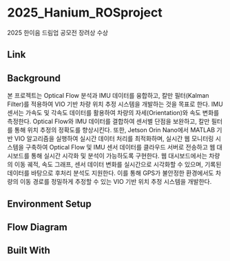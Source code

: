 # 2025_Hanium_ROSproject
2025 한이음 드림업 공모전 장려상 수상 

## Link

## Background
본 프로젝트는 Optical Flow 분석과 IMU 데이터를 융합하고, 칼만 필터(Kalman Filter)를
적용하여 VIO 기반 차량 위치 추정 시스템을 개발하는 것을 목표로 한다. IMU 센서는 가속도 및
각속도 데이터를 활용하여 차량의 자세(Orientation)와 속도 변화를 측정한다. Optical Flow와
IMU 데이터를 결합하여 센서별 단점을 보완하고, 칼만 필터를 통해 위치 추정의 정확도를
향상시킨다. 또한, Jetson Orin Nano에서 MATLAB 기반 VIO 알고리즘을 실행하여 실시간
데이터 처리를 최적화하며, 실시간 웹 모니터링 시스템을 구축하여 Optical Flow 및 IMU 센서
데이터를 클라우드 서버로 전송하고 웹 대시보드를 통해 실시간 시각화 및 분석이 가능하도록
구현한다. 웹 대시보드에서는 차량의 이동 궤적, 속도 그래프, 센서 데이터 변화를 실시간으로
시각화할 수 있으며, 기록된 데이터를 바탕으로 후처리 분석도 지원한다. 이를 통해 GPS가
불안정한 환경에서도 차량의 이동 경로를 정밀하게 추정할 수 있는 VIO 기반 위치 추정 시스템을
개발한다.

## Environment Setup

## Flow Diagram

## Built With
